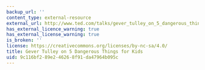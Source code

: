 ```yaml
---
backup_url: ''
content_type: external-resource
external_url: http://www.ted.com/talks/gever_tulley_on_5_dangerous_things_for_kids.html
has_external_licence_warning: true
has_external_license_warning: true
is_broken: ''
license: https://creativecommons.org/licenses/by-nc-sa/4.0/
title: Gever Tulley on 5 Dangerous Things for Kids
uid: 9c116bf2-89e2-4626-8f91-da47964b095c
---
```

